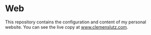 # Web
This repository contains the configuration and content of my personal website. You can see the live copy at www.clemenslutz.com.
